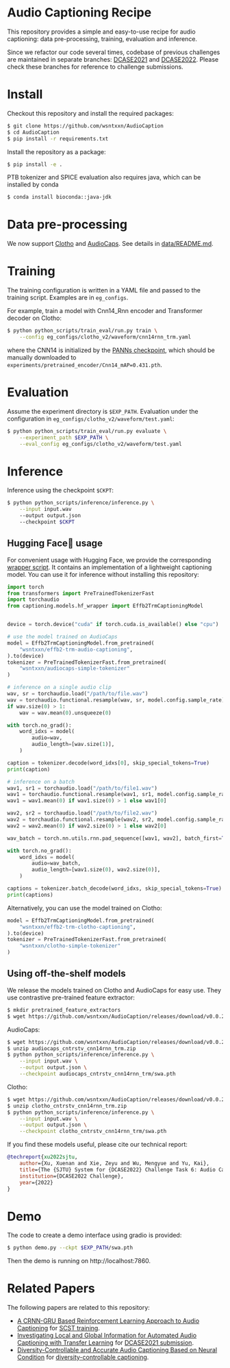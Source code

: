 # Audio Captioning Recipe

This repository provides a simple and easy-to-use recipe for audio captioning: data pre-processing, training, evaluation and inference.

Since we refactor our code several times, codebase of previous challenges are maintained in separate branches: [DCASE2021](https://github.com/wsntxxn/AudioCaption/tree/dcase2021) and [DCASE2022](https://github.com/wsntxxn/AudioCaption/tree/dcase2022). Please check these branches for reference to challenge submissions.

# Install

Checkout this repository and install the required packages:
```bash
$ git clone https://github.com/wsntxxn/AudioCaption
$ cd AudioCaption
$ pip install -r requirements.txt
```
Install the repository as a package:
```bash
$ pip install -e .
```
PTB tokenizer and SPICE evaluation also requires java, which can be installed by conda
```bash
$ conda install bioconda::java-jdk
```

# Data pre-processing

We now support [Clotho](https://arxiv.org/abs/1910.09387) and [AudioCaps](https://www.aclweb.org/anthology/N19-1011/). See details in [data/README.md](data/README.md).

# Training

The training configuration is written in a YAML file and passed to the training script. Examples are in `eg_configs`.

For example, train a model with Cnn14_Rnn encoder and Transformer decoder on Clotho:
```bash
$ python python_scripts/train_eval/run.py train \
    --config eg_configs/clotho_v2/waveform/cnn14rnn_trm.yaml
```
where the CNN14 is initialized by the [PANNs checkpoint](https://zenodo.org/records/3987831/files/Cnn14_mAP%3D0.431.pth), which should be manually downloaded to `experiments/pretrained_encoder/Cnn14_mAP=0.431.pth`.

# Evaluation
Assume the experiment directory is `$EXP_PATH`. Evaluation under the configuration in `eg_configs/clotho_v2/waveform/test.yaml`:
```bash
$ python python_scripts/train_eval/run.py evaluate \
    --experiment_path $EXP_PATH \
    --eval_config eg_configs/clotho_v2/waveform/test.yaml
```

# Inference
Inference using the checkpoint `$CKPT`:
```bash
$ python python_scripts/inference/inference.py \
    --input input.wav 
    --output output.json
    --checkpoint $CKPT
```

## Hugging Face🤗 usage

For convenient usage with Hugging Face, we provide the corresponding [wrapper script](captioning/models/hf_wrapper.py). It contains an implementation of a lightweight captioning model. You can use it for inference without installing this repository:
```python
import torch
from transformers import PreTrainedTokenizerFast
import torchaudio
from captioning.models.hf_wrapper import Effb2TrmCaptioningModel


device = torch.device("cuda" if torch.cuda.is_available() else "cpu")

# use the model trained on AudioCaps
model = Effb2TrmCaptioningModel.from_pretrained(
    "wsntxxn/effb2-trm-audio-captioning",
).to(device)
tokenizer = PreTrainedTokenizerFast.from_pretrained(
    "wsntxxn/audiocaps-simple-tokenizer"
)

# inference on a single audio clip
wav, sr = torchaudio.load("/path/to/file.wav")
wav = torchaudio.functional.resample(wav, sr, model.config.sample_rate)
if wav.size(0) > 1:
    wav = wav.mean(0).unsqueeze(0)

with torch.no_grad():
    word_idxs = model(
        audio=wav,
        audio_length=[wav.size(1)],
    )

caption = tokenizer.decode(word_idxs[0], skip_special_tokens=True)
print(caption)

# inference on a batch
wav1, sr1 = torchaudio.load("/path/to/file1.wav")
wav1 = torchaudio.functional.resample(wav1, sr1, model.config.sample_rate)
wav1 = wav1.mean(0) if wav1.size(0) > 1 else wav1[0]

wav2, sr2 = torchaudio.load("/path/to/file2.wav")
wav2 = torchaudio.functional.resample(wav2, sr2, model.config.sample_rate)
wav2 = wav2.mean(0) if wav2.size(0) > 1 else wav2[0]

wav_batch = torch.nn.utils.rnn.pad_sequence([wav1, wav2], batch_first=True)

with torch.no_grad():
    word_idxs = model(
        audio=wav_batch,
        audio_length=[wav1.size(0), wav2.size(0)],
    )

captions = tokenizer.batch_decode(word_idxs, skip_special_tokens=True)
print(captions)
```

Alternatively, you can use the model trained on Clotho:
```python
model = Effb2TrmCaptioningModel.from_pretrained(
    "wsntxxn/effb2-trm-clotho-captioning",
).to(device)
tokenizer = PreTrainedTokenizerFast.from_pretrained(
    "wsntxxn/clotho-simple-tokenizer"
)
```

## Using off-the-shelf models
We release the models trained on Clotho and AudioCaps for easy use. They use contrastive pre-trained feature extractor:
```bash
$ mkdir pretrained_feature_extractors
$ wget https://github.com/wsntxxn/AudioCaption/releases/download/v0.0.2/contrastive_pretrain_cnn14_bertm.pth -O pretrained_feature_extractors/contrastive_pretrain_cnn14_bertm.pth
```
AudioCaps:
```bash
$ wget https://github.com/wsntxxn/AudioCaption/releases/download/v0.0.2/audiocaps_cntrstv_cnn14rnn_trm.zip
$ unzip audiocaps_cntrstv_cnn14rnn_trm.zip
$ python python_scripts/inference/inference.py \
    --input input.wav \
    --output output.json \
    --checkpoint audiocaps_cntrstv_cnn14rnn_trm/swa.pth
```
Clotho:
```bash
$ wget https://github.com/wsntxxn/AudioCaption/releases/download/v0.0.2/clotho_cntrstv_cnn14rnn_trm.zip
$ unzip clotho_cntrstv_cnn14rnn_trm.zip
$ python python_scripts/inference/inference.py \
    --input input.wav \
    --output output.json \
    --checkpoint clotho_cntrstv_cnn14rnn_trm/swa.pth
```

If you find these models useful, please cite our technical report:

```BibTeX
@techreport{xu2022sjtu,
    author={Xu, Xuenan and Xie, Zeyu and Wu, Mengyue and Yu, Kai},
    title={The {SJTU} System for {DCASE2022} Challenge Task 6: Audio Captioning with Audio-Text Retrieval Pre-training},
    institution={DCASE2022 Challenge},
    year={2022}
}
```

# Demo
The code to create a demo interface using gradio is provided:
```bash
$ python demo.py --ckpt $EXP_PATH/swa.pth
```
Then the demo is running on http://localhost:7860.

# Related Papers
The following papers are related to this repository:
* [A CRNN-GRU Based Reinforcement Learning Approach to Audio Captioning](https://dcase.community/documents/workshop2020/proceedings/DCASE2020Workshop_Xu_83.pdf) for [SCST training](https://github.com/wsntxxn/AudioCaption/blob/dcase2022/eg_configs/dcase2022/cnn14rnn_2trm_scst.yaml).
* [Investigating Local and Global Information for Automated Audio Captioning with Transfer Learning](https://ieeexplore.ieee.org/abstract/document/9413982) for [DCASE2021 submission](https://github.com/wsntxxn/AudioCaption/tree/dcase2021).
* [Diversity-Controllable and Accurate Audio Captioning Based on Neural Condition](https://ieeexplore.ieee.org/document/9746834) for [diversity-controllable captioning](https://github.com/wsntxxn/AudioCaption/blob/dcase2021/captioning/ignite_runners/run_condition_adverse.py).
